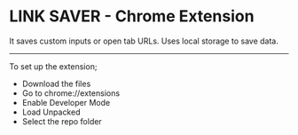 # LINK SAVER - Chrome Extension

It saves custom inputs or open tab URLs.
Uses local storage to save data.

--------------------

To set up the extension;

* Download the files
* Go to chrome://extensions
* Enable Developer Mode 
* Load Unpacked 
* Select the repo folder

